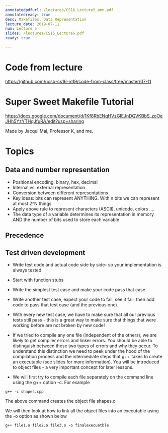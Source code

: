 ```yaml
---
annotatedpdfurl: /lectures/CS16_Lecture5_ann.pdf
annotatedready: true
desc: Makefiles, Data Representation
lecture_date: 2019-07-11
num: Lecture 5
slides: /lectures/CS16_Lecture6.pdf
ready: true

---
```


# Code from lecture

<https://github.com/ucsb-cs16-m19/code-from-class/tree/master/07-11>

# Super Sweet Makefile Tutorial

<https://docs.google.com/document/d/1Kf8RbENqHVzGIEJnDQVKBbS_zoOeJHh5YzYTHqJfuRA/edit?usp=sharing>

Made by Jacqui Mai, Professor K, and me.

# Topics

## Data and number representation

* Positional encoding: binary, hex, decimal
* Internal vs. external representation
* Conversion between different representations
* Key ideas: bits can represent ANYTHING. With n bits we can represent at most 2^N things
* Apply above rule to represent characters (ASCII), unicode, colors ....
* The data type of a variable determines its representation in memory AND the number of bits used to store each variable


## Precedence


## Test driven development

* Write test code and actual code side by side- so your implementation is always tested
* Start with function stubs
* Write the simplest test case and make your code pass that case
* Write another test case, expect your code to fail, see it fail, then add code to pass that test case (and the previous one).
* With every new test case, we have to make sure that all our previous tests still pass - this is a great way to make sure that things that were working before are not broken by new code!


* If we tried to compile any one file (independent of the others), we are likely to get compiler errors and linker errors. You should be able to distinguish between these two types of errors and why they occur. To understand this distinction we need to peek under the hood of the compilation process and the intermediate steps that g++ takes to create an executable (see slides for more information). You will be introduced to object files - a very important concept for later lessons.

* We will first try to compile each file separately on the command line using the g++ option -c. For example

```
g++ -c shapes.cpp
```
The above command creates the object file shapes.o

We will then look at how to link all the object files into an executable using the -o option as shown below

```
g++ file1.o file2.o file3.o -o finalexecuatble
```

